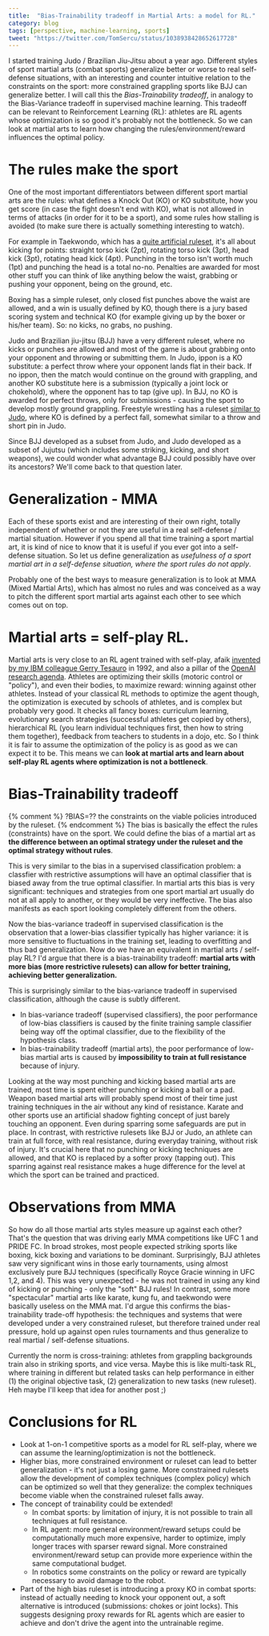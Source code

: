 ```yaml
---
title:  "Bias-Trainability tradeoff in Martial Arts: a model for RL."
category: blog
tags: [perspective, machine-learning, sports]
tweet: "https://twitter.com/TomSercu/status/1038938428652617728"
---
```


I started training Judo / Brazilian Jiu-Jitsu about a year ago.
Different styles of sport martial arts (combat sports) generalize better or worse to real self-defense situations,
with an interesting and counter intuitive relation to the constraints on the sport: more constrained grappling sports like BJJ
can generalize better.
I will call this the *Bias-Trainability tradeoff*, in analogy to the Bias-Variance tradeoff in supervised machine learning.
This tradeoff can be relevant to Reinforcement Learning (RL):
athletes are RL agents whose optimization is so good it's probably not the bottleneck.
So we can look at martial arts to learn how changing the rules/environment/reward influences the optimal policy.

# The rules make the sport
One of the most important differentiators between different sport martial arts are the rules:
what defines a Knock Out (KO) or KO substitute, how you get score (in case the fight doesn't end with KO),
what is not allowed in terms of attacks (in order for it to be a sport),
and some rules how stalling is avoided (to make sure there is actually something interesting to watch).

For example in Taekwondo, which has a [quite artificial ruleset](https://www.youtube.com/watch?v=7-iIq3ikA3M),
it's all about kicking for points: straight torso kick (2pt), rotating torso kick (3pt), head kick (3pt), rotating head kick (4pt).
Punching in the torso isn't worth much (1pt) and punching the head is a total no-no.
Penalties are awarded for most other stuff you can think of like anything below the waist,
grabbing or pushing your opponent, being on the ground, etc.

Boxing has a simple ruleset, only closed fist punches above the waist are allowed,
and a win is usually defined by KO, though there is a jury based scoring system and
technical KO (for example giving up by the boxer or his/her team).
So: no kicks, no grabs, no pushing.

Judo and Brazilian jiu-jitsu (BJJ) have a very different ruleset, where no kicks or punches are allowed and 
most of the game is about grabbing onto your opponent and throwing or submitting them.
In Judo, ippon is a KO substitute: a perfect throw where your opponent lands flat in their back.
If no ippon, then the match would continue on the ground with grappling, and another KO substitute
here is a submission (typically a joint lock or chokehold), where the opponent has to tap (give up).
In BJJ, no KO is awarded for perfect throws, only for submissions - causing the sport to develop mostly
ground grappling.
Freestyle wrestling has a ruleset [similar to Judo](https://en.wikipedia.org/wiki/Freestyle_wrestling#Victory_conditions),
where KO is defined by a perfect fall, somewhat similar to a throw and short pin in Judo.

Since BJJ developed as a subset from Judo, and Judo developed as a subset of Jujutsu (which includes some
striking, kicking, and short weapons), we could wonder what advantage BJJ could possibly have over its ancestors?
We'll come back to that question later.


<!--
TODO add wrestling and oldskool Jiu Jitsu?
-->


# Generalization - MMA
Each of these sports exist and are interesting of their own right, totally independent of whether or not they are 
useful in a real self-defense / martial situation.
However if you spend all that time training a sport martial art, it is kind of nice to know that
it is useful if you ever got into a self-defense situation.
So let us define generalization as
*usefulness of a sport martial art in a self-defense situation, where the sport rules do not apply*.

Probably one of the best ways to measure generalization is to look at MMA (Mixed Martial Arts),
which has almost no rules and was conceived as a way to pitch the different sport martial arts against each other
to see which comes out on top.

# Martial arts = self-play RL.
<!--We can understand martial arts disciplines as optimizing a motor control policy under a ruleset.-->
Martial arts is very close to an RL agent trained with self-play, afaik 
[invented by my IBM colleague Gerry Tesauro](https://www.ibm.com/developerworks/library/cc-reinforcement-learning-train-software-agent/index.html) in 1992,
and also a pillar of the [OpenAI research agenda](https://blog.openai.com/competitive-self-play).
Athletes are optimizing their skills (motoric control or "policy"), and even their bodies, to maximize reward: winning against other athletes.
Instead of your classical RL methods to optimize the agent though,
the optimization is executed by schools of athletes, and is complex but probably very good.
It checks all fancy boxes: curriculum learning, evolutionary search strategies (successful athletes get copied by others),
hierarchical RL (you learn individual techniques first, then how to string them together),
feedback from teachers to students in a dojo, etc.
So I think it is fair to assume the optimization of the policy is as good as we can expect it to be.
This means we can **look at martial arts and learn about self-play RL agents where optimization is not a bottleneck**.

# Bias-Trainability tradeoff
{% comment %} ?BIAS=?? the constraints on the viable policies introduced by the ruleset. {% endcomment %}
The bias is basically the effect the rules (constraints) have on the sport.
We could define the bias of a martial art as **the difference between an optimal strategy under the ruleset and the optimal strategy without rules**.
<!--Or, the difference between a top athlete in a sport and a top fighter in no-rules competition.-->
This is very similar to the bias in a supervised classification problem: a classfier with restrictive assumptions
will have an optimal classifier that is biased away from the true optimal classifier.
In martial arts this bias is very significant: techniques and strategies from one sport martial art
usually do not at all apply to another, or they would be very ineffective.
The bias also manifests as each sport looking completely different from the others.

Now the bias-variance tradeoff in supervised classification is the observation that a lower-bias classifier typically
has higher variance: it is more sensitive to fluctuations in the training set, leading to overfitting and thus bad generalization.
Now do we have an equivalent in martial arts / self-play RL?
I'd argue that there is a bias-trainability tradeoff:
**martial arts with more bias (more restrictive rulesets) can allow for better training, achieving better generalization.**

This is surprisingly similar to the bias-variance tradeoff in supervised classification, although the cause is subtly different.
* In bias-variance tradeoff (supervised classifiers), the poor performance of low-bias classifiers is caused
by the finite training sample classifier being way off the optimal classifier, due to the flexibility of the hypothesis class.
* In bias-trainability tradeoff (martial arts), the poor performance of low-bias martial arts is caused
by **impossibility to train at full resistance** because of injury.

<!--Specifically, a no-rule fight typically ends with significant injury.-->
<!--Even training for MMA doesn't happen at full force; the actual tournaments are typically the only moment-->
<!--MMA fighters go at that level, again because some injury is the norm here.-->
Looking at the way most punching and kicking based martial arts are trained, most time is spent
either punching or kicking a ball or a pad.
Weapon based martial arts will probably spend most of their time just training techniques in the air without any kind of resistance.
Karate and other sports use an artificial shadow fighting concept of just barely touching an opponent. 
Even during sparring some safeguards are put in place.
In contrast, with restrictive rulesets like BJJ or Judo, an athlete can train at full force,
with real resistance, during everyday training, without risk of injury.
It's crucial here that no punching or kicking techniques are allowed, and that KO is replaced by a softer proxy (tapping out).
This sparring against real resistance makes a huge difference for the level at which the sport can be trained and practiced.

# Observations from MMA
So how do all those martial arts styles measure up against each other?
That's the question that was driving early MMA competitions like UFC 1 and PRIDE FC.
In broad strokes, most people expected striking sports like boxing, kick boxing and variations to be dominant.
Surprisingly, BJJ athletes saw very significant wins in those early tournaments, using almost exclusively pure BJJ techniques
(specifically Royce Gracie winning in UFC 1,2, and 4).
This was very unexpected - he was not trained in using any kind of kicking or punching - only the "soft" BJJ rules!
In contrast, some more "spectacular" martial arts like karate, kung fu, and taekwondo were basically useless on the MMA mat.
I'd argue this confirms the bias-trainability trade-off hypothesis:
the techniques and systems that were developed under a very constrained ruleset, but therefore trained under real pressure,
hold up against open rules tournaments and thus generalize to real martial / self-defense situations.

Currently the norm is cross-training: athletes from grappling backgrounds train also in striking sports, and vice versa.
Maybe this is like multi-task RL, where training in different but related tasks can help performance in either 
(1) the original objective task, (2) generalization to new tasks (new ruleset).
Heh maybe I'll keep that idea for another post ;)

# Conclusions for RL
* Look at 1-on-1 competitive sports as a model for RL self-play, where we can assume the learning/optimization is not the bottleneck.
* Higher bias, more constrained environment or ruleset can lead to better generalization - it's not just a losing game.
   More constrained rulesets allow the development of complex techniques (complex policy) which can be optimized
   so well that they generalize: the complex techniques become viable when the constrained ruleset falls away.
* The concept of trainability could be extended!
    - In combat sports: by limitation of injury, it is not possible to train all techniques at full resistance.
    - In RL agent: more general environment/reward setups could be computationally much more expensive,
        harder to optimize, imply longer traces with sparser reward signal.
        More constrained environment/reward setup can provide more experience within the same computational budget.
    - In robotics some constraints on the policy or reward are typically necessary to avoid damage to the robot.
* Part of the high bias ruleset is introducing a proxy KO in combat sports: instead of actually needing to knock your opponent out,
    a soft alternative is introduced (submissions: chokes or joint locks).
    This suggests designing proxy rewards for RL agents which are easier to achieve and don't drive the agent into the untrainable regime.
